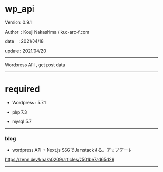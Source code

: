 ﻿# wp_api

 Version: 0.9.1

 Author  : Kouji Nakashima / kuc-arc-f.com

 date    : 2021/04/18

 update : 2021/04/20

***

Wordpress API , get post data

***
# required

* Wordpress : 5.7.1

* php 7.3

* mysql 5.7

***
### blog

* wordpress API + Next.js SSGでJamstackする。アップデート

https://zenn.dev/knaka0209/articles/2501be7ad65d29

***



